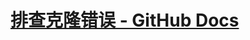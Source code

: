 # [排查克隆错误 - GitHub Docs](https://docs.github.com/zh/repositories/creating-and-managing-repositories/troubleshooting-cloning-errors)